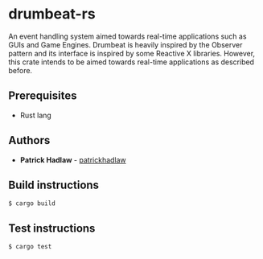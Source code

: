 # drumbeat-rs

An event handling system aimed towards real-time applications such as GUIs and Game Engines. Drumbeat is heavily inspired by the Observer pattern and its interface is inspired by some Reactive X libraries. However, this crate intends to be aimed towards real-time applications as described before.

## Prerequisites

* Rust lang

## Authors

* **Patrick Hadlaw** - [patrickhadlaw](https://github.com/patrickhadlaw)

## Build instructions

```
$ cargo build
```

## Test instructions

```
$ cargo test
```
